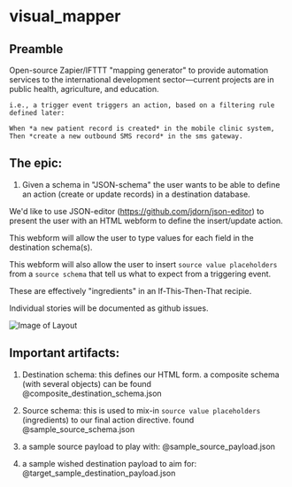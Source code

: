 # visual_mapper

Preamble
-----------
Open-source Zapier/IFTTT "mapping generator" to provide automation services to the international development sector—current projects are in public health, agriculture, and education.


	i.e., a trigger event triggers an action, based on a filtering rule defined later:
	
	When *a new patient record is created* in the mobile clinic system,
	Then *create a new outbound SMS record* in the sms gateway.

The epic:
-----------------------
1. Given a schema in "JSON-schema" the user wants to be able to define an action (create or update records) in a destination database.

We'd like to use JSON-editor (https://github.com/jdorn/json-editor) to present the user with an HTML webform to define the insert/update action.

This webform will allow the user to type values for each field in the destination schema(s).

This webform will also allow the user to insert `source value placeholders` from a `source schema` that tell us what to expect from a triggering event.

These are effectively "ingredients" in an If-This-Then-That recipie.

Individual stories will be documented as github issues.

![Image of Layout](https://github.com/OpenFn/visual_mapper/blob/master/layout.png)

Important artifacts:
--------------

1. Destination schema: this defines our HTML form. a composite schema (with several objects) can be found @composite_destination_schema.json

2. Source schema: this is used to mix-in `source value placeholders` (ingredients) to our final action directive. found @sample_source_schema.json

3. a sample source payload to play with: @sample_source_payload.json

4. a sample wished destination payload to aim for: @target_sample_destination_payload.json
